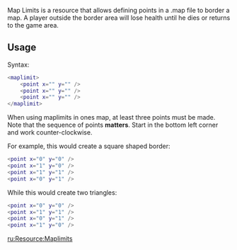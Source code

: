 Map Limits is a resource that allows defining points in a .map file to border a map. A player outside the border area will lose health until he dies or returns to the game area.

Usage
-----

Syntax:

``` lua
<maplimit>
    <point x="" y="" />
    <point x="" y="" />
    <point x="" y="" />
</maplimit>
```

When using maplimits in ones map, at least three points must be made.
Note that the sequence of points <b>matters</b>. Start in the bottom left corner and work counter-clockwise.

For example, this would create a square shaped border:

``` lua
<point x="0" y="0" />
<point x="1" y="0" />
<point x="1" y="1" />
<point x="0" y="1" />
```

While this would create two triangles:

``` lua
<point x="0" y="0" />
<point x="1" y="1" />
<point x="0" y="1" />
<point x="1" y="0" />
```

[ru:<Resource:Maplimits>](/ru:Resource:Maplimits.md "wikilink")

